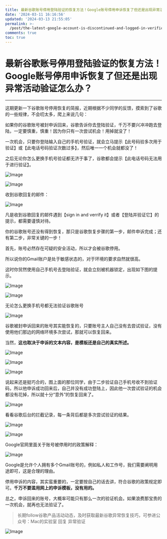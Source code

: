 ```yaml
---
title: 最新谷歌账号停用登陆验证的恢复方法！Google账号停用申诉恢复了但还是出现异常活动验证怎么办？
date: '2024-03-11 16:16:56'
updated: '2024-03-13 21:55:05'
permalink: >-
  /post/the-latest-google-account-is-discontinued-and-logged-in-verification-method-what-should-i-do-if-the-google-account-is-discontinued-and-the-appeal-is-restored-but-still-an-abnormal-activity-verification-z1cfaos.html
comments: true
toc: true
---
```


# 最新谷歌账号停用登陆验证的恢复方法！Google账号停用申诉恢复了但还是出现异常活动验证怎么办？

---

这期更新一下谷歌账号停用恢复的简报，近期根据不少同学的反馈，摸索到了谷歌的一些规律，不会叨太多，爬上来说几句：

如果你的谷歌账号被封申诉回来，谷歌告诉你去登陆验证，千万不要兴冲冲跑去登陆，一定要慎重，慎重！因为你只有一次尝试机会！用掉就没了！

一次机会，只要你登陆输入自己的手机号验证，就会立马提示【此号码验多次用于验证】或【此电话号码验证次数过多】，然后唯一一个机会就都没了！

之后无论你怎么更换手机号验证都无济于事了，谷歌都会提示【此电话号码无法用于进行验证】。

​![Image](assets/640-20240311161656-kzygrko.jpg)​

​![Image](assets/640-20240311161656-8dr5b6e.jpg)​

收到谷歌回复的邮件：

​![Image](assets/640-20240311161656-11jjwmv.jpg)​

凡是收到谷歌回复的邮件遇到【sign in and verrify it】或者【登陆并验证它】的提示，都需要谨慎对待。

你的谷歌账号还没有得到恢复，那只是谷歌恢复步骤的第一步，邮件申诉完成；还有第二步，非常关键的一步！

首先，账号必然存在可疑的安全活动，所以才会被谷歌停用。

所以说你的Gmail账户是处于敏感状态的，对于环境的要求自然就很高。

这时你贸然使用自己手机号去登陆验证，就会立刻被机器锁定，出现如下图的提示。

​![Image](assets/640-20240311161656-2okkcm9.jpg)​

​![Image](assets/640-20240311161656-zdj3854.png)​

无论怎么更换手机号都无法验证谷歌账号

​![Image](assets/640-20240311161656-ih7efsf.jpg)​

谷歌被封申诉回来的账号其实能恢复的，只要账号主人自己没有去尝试验证，没有使用他们那边的网络环境多次尝试，那就可以恢复回来。

当然，<span style="font-weight: bold;" class="bold">这也取决于申诉的文本内容，是模板还是自己的真实所述。</span>

​![Image](assets/640-20240311161656-4ufvsyx.png)​

​![Image](assets/640-20240311161656-aeq4bet.png)​

​![Image](assets/640-20240311161656-lrki3s9.png)​

说起来还是挺巧合的，图上面的那位同学，由于二步验证自己手机号收不到验证码，所以他申诉成功回来后，自己并没有成功登陆上，因此他一次尝试验证的机会都没有花掉，所以就十分“意外”的恢复回来了。

​![Image](assets/640-20240311161656-l9qpiwi.png)​

看看谷歌后台的拦截记录，每一条背后都是多次尝试验证的结果。

​![Image](assets/640-20240311161656-jsaerxx.png)​

​![Image](assets/640-20240311161656-zi9agra.png)​

Google官网里面关于账号被停用时的政策解释：

​![Image](assets/640-20240311161656-h4ry82m.png)​

Google是允许个人拥有多个Gmail账号的，例如私人和工作号，我们需要阐明用途即可，这是合理的理由。

停用申诉的内容，其实蛮重要的，一定要按自己的话去讲，符合谷歌的政策规定即可。<span style="font-weight: bold;" class="bold">千万不要滥用网上的申诉模板，没有用的。</span>

总之，申诉回来的账号，大概率可能只有那么一次的验证机会。如果浪费那宝贵的一次机会，就再也无法验证了。

> 长期follow谷歌产品活动动态，及时获取最新谷歌异常恢复技巧，可参进公众号：Mac的实验室 回复 异常验证

​![Image](assets/640-20240311161656-i5zzpjg.png)​

​​
